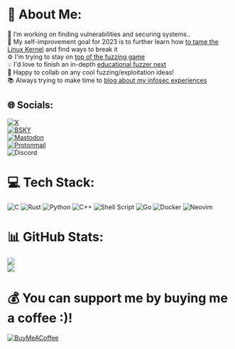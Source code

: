 # 💫 About Me:
🔭 I’m working on finding vulnerabilities and securing systems..<br>
🌱 My self-improvement goal for 2023 is to further learn how [to tame the Linux Kernel](https://github.com/0xricksanchez/like-dbg) and find ways to break it<br>
⚙️ I'm trying to stay on [top of the fuzzing game](https://github.com/0xricksanchez/paper_collection)  
💡 I'd love to finish an in-depth [educational fuzzer next](https://github.com/0xricksanchez/hantu)  
👯 Happy to collab on any cool fuzzing/exploitation ideas!<br> 
📚 Always trying to make time to [blog about my infosec experiences](https://0x434b.dev/)


## 🌐 Socials:
[![X](https://img.shields.io/badge/X-%231DA1F2.svg?style=for-the-badge&logo=X&logoColor=white)](https://twitter.com/0xricksanchez)<br>
[![BSKY](https://img.shields.io/badge/Bluesky-%231DA1F2.svg?style=for-the-badge&logo=Bluesky&logoColor=white)](https://bsky.app/profile/434b.bsky.social)<br>
[![Mastodon](https://img.shields.io/badge/-MASTODON-%232B90D9?style=for-the-badge&logo=mastodon&logoColor=white)](https://infosec.exchange/@434b)<br>
[![Protonmail](https://img.shields.io/badge/ProtonMail-8B89CC?style=for-the-badge&logo=protonmail&logoColor=white)](mailto:admin@434b.dev)<br>
![Discord](https://img.shields.io/badge/Discord-%235865F2.svg?style=for-the-badge&logo=discord&logoColor=white)


# 💻 Tech Stack:
![C](https://img.shields.io/badge/c-%2300599C.svg?style=for-the-badge&logo=c&logoColor=white) ![Rust](https://img.shields.io/badge/rust-%23000000.svg?style=for-the-badge&logo=rust&logoColor=white) ![Python](https://img.shields.io/badge/python-3670A0?style=for-the-badge&logo=python&logoColor=ffdd54) ![C++](https://img.shields.io/badge/c++-%2300599C.svg?style=for-the-badge&logo=c%2B%2B&logoColor=white) ![Shell Script](https://img.shields.io/badge/shell_script-%23121011.svg?style=for-the-badge&logo=gnu-bash&logoColor=white) ![Go](https://img.shields.io/badge/go-%2300ADD8.svg?style=for-the-badge&logo=go&logoColor=white) ![Docker](https://img.shields.io/badge/docker-%230db7ed.svg?style=for-the-badge&logo=docker&logoColor=white) ![Neovim](https://img.shields.io/badge/NeoVim-%2357A143.svg?&style=for-the-badge&logo=neovim&logoColor=white)
# 📊 GitHub Stats:
![](https://github-readme-stats.vercel.app/api?username=0xricksanchez&theme=dark&hide_border=false&include_all_commits=false&count_private=false)<br/>
![](https://github-readme-stats.vercel.app/api/top-langs/?username=0xricksanchez&theme=dark&hide_border=false&include_all_commits=false&count_private=false&layout=compact)


# 💰 You can support me by buying me a coffee :)!
[![BuyMeACoffee](https://img.shields.io/badge/Buy%20Me%20a%20Coffee-ffdd00?style=for-the-badge&logo=buy-me-a-coffee&logoColor=black)](https://buymeacoffee.com/0xricksanchez) 
